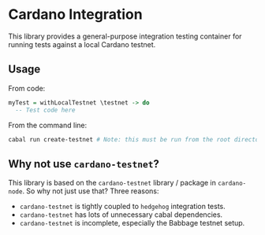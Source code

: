 # Cardano Integration

This library provides a general-purpose integration testing container for
running tests against a local Cardano testnet.

## Usage

From code:

```hs
myTest = withLocalTestnet \testnet -> do
  -- Test code here
```

From the command line:

```bash
cabal run create-testnet # Note: this must be run from the root directory of the repo.
```

## Why not use `cardano-testnet`?

This library is based on the `cardano-testnet` library / package in
`cardano-node`. So why not just use that? Three reasons:

- `cardano-testnet` is tightly coupled to `hedgehog` integration tests.
- `cardano-testnet` has lots of unnecessary cabal dependencies.
- `cardano-testnet` is incomplete, especially the Babbage testnet setup.
